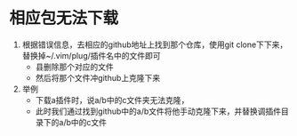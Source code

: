 # 相应包无法下载
1. 根据错误信息，去相应的github地址上找到那个仓库，使用git clone下下来，替换掉~/.vim/plug/插件名中的文件即可
	- 县删除那个对应的文件
	- 然后将那个文件冲github上克隆下来  
2. 举例
	 -  下载a插件时，说a/b中的c文件夹无法克隆，
	 -  此时我们通过找到github中的a/b文件将他手动克隆下来，并替换调插件目录下的a/b中的c文件
